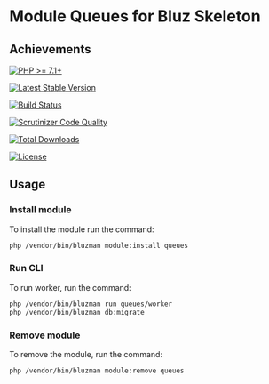 # Module Queues for Bluz Skeleton
## Achievements

[![PHP >= 7.1+](https://img.shields.io/packagist/php-v/bluzphp/module-queues.svg?style=flat)](https://php.net/)

[![Latest Stable Version](https://img.shields.io/packagist/v/bluzphp/module-queues.svg?label=version&style=flat)](https://packagist.org/packages/bluzphp/module-queues)

[![Build Status](https://img.shields.io/travis/bluzphp/module-queues/master.svg?style=flat)](https://travis-ci.org/bluzphp/module-queues)

[![Scrutinizer Code Quality](https://img.shields.io/scrutinizer/g/bluzphp/module-queues.svg?style=flat)](https://scrutinizer-ci.com/g/bluzphp/module-queues/)

[![Total Downloads](https://img.shields.io/packagist/dt/bluzphp/module-queues.svg?style=flat)](https://packagist.org/packages/bluzphp/module-queues)

[![License](https://img.shields.io/packagist/l/bluzphp/module-queues.svg?style=flat)](https://packagist.org/packages/bluzphp/module-queues)

## Usage
### Install module
To install the module run the command:
  
```bash
php /vendor/bin/bluzman module:install queues
```

### Run CLI
To run worker, run the command:

```bash
php /vendor/bin/bluzman run queues/worker
php /vendor/bin/bluzman db:migrate
```

### Remove module
To remove the module, run the command:
    
```bash
php /vendor/bin/bluzman module:remove queues
```
